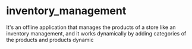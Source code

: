# inventory_management
It's an offline application that manages the products of a store like an inventory management, and it works dynamically by adding categories of the products and products dynamic
